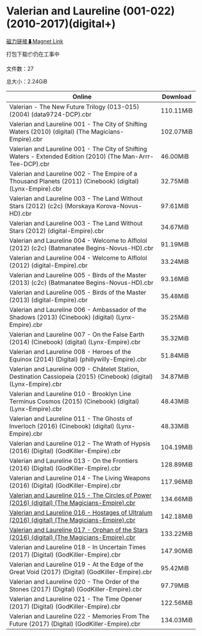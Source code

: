 # Valerian and Laureline (001-022)(2010-2017)(digital+)

[磁力链接⬇Magnet Link](magnet:?xt=urn:btih:78a99abbfc6a8312d5b63f7aee1f4cad7e610dc0&dn=Valerian%20and%20Laureline%20%28001-022%29%282010-2017%29%28digital%2B%29)

打包下载📦仍在工事中

文件数：27

总大小：2.24GiB

Online | Download
--- | ---
Valerian - The New Future Trilogy (013-015) (2004) (data9724-DCP).cbr | 110.11MiB
Valerian and Laureline 001 - The City of Shifting Waters (2010) (digital) (The Magicians-Empire).cbr | 102.07MiB
Valerian and Laureline 001 - The City of Shifting Waters - Extended Edition (2010) (The Man-Arrr-Tee-DCP).cbr | 46.00MiB
Valerian and Laureline 002 - The Empire of a Thousand Planets (2011) (Cinebook) (digital) (Lynx-Empire).cbr | 32.75MiB
Valerian and Laureline 003 - The Land Without Stars (2012) (c2c) (Morskaya Korova-Novus-HD).cbr | 97.61MiB
Valerian and Laureline 003 - The Land Without Stars (2012) (digital-Empire).cbr | 34.67MiB
Valerian and Laureline 004 - Welcome to Alflolol (2012) (c2c) (Batmanatee Begins-Novus-HD).cbr | 91.19MiB
Valerian and Laureline 004 - Welcome to Alflolol (2012) (digital-Empire).cbr | 33.24MiB
Valerian and Laureline 005 - Birds of the Master (2013) (c2c) (Batmanatee Begins-Novus-HD).cbr | 93.16MiB
Valerian and Laureline 005 - Birds of the Master (2013) (digital-Empire).cbr | 35.48MiB
Valerian and Laureline 006 - Ambassador of the Shadows (2013) (Cinebook) (digital) (Lynx-Empire).cbr | 35.25MiB
Valerian and Laureline 007 - On the False Earth (2014) (Cinebook) (digital) (Lynx-Empire).cbr | 35.32MiB
Valerian and Laureline 008 - Heroes of the Equinox (2014) (Digital) (phillywilly-Empire).cbr | 51.84MiB
Valerian and Laureline 009 - Châtelet Station, Destination Cassiopeia (2015) (Cinebook) (digital) (Lynx-Empire).cbr | 34.87MiB
Valerian and Laureline 010 - Brooklyn Line Terminus Cosmos (2015) (Cinebook) (digital) (Lynx-Empire).cbr | 48.43MiB
Valerian and Laureline 011 - The Ghosts of Inverloch (2016) (Cinebook) (digital) (Lynx-Empire).cbr | 48.33MiB
Valerian and Laureline 012 - The Wrath of Hypsis (2016) (Digital) (GodKiller-Empire).cbr | 104.19MiB
Valerian and Laureline 013 - On the Frontiers (2016) (Digital) (GodKiller-Empire).cbr | 128.89MiB
Valerian and Laureline 014 - The Living Weapons (2016) (Digital) (GodKiller-Empire).cbr | 117.96MiB
[Valerian and Laureline 015 - The Circles of Power (2016) (digital) (The Magicians-Empire).cbr](https://github.com/alicewish/markdown/blob/master/comic/Valerian-Laureline-015-Circles-of-Power-2016-digital-Magicians-Empire-cbr.md) | 134.66MiB
[Valerian and Laureline 016 - Hostages of Ultralum (2016) (digital) (The Magicians-Empire).cbr](https://github.com/alicewish/markdown/blob/master/comic/Valerian-Laureline-016-Hostages-of-Ultralum-2016-digital-Magicians-Empire-cbr.md) | 142.18MiB
[Valerian and Laureline 017 - Orphan of the Stars (2016) (digital) (The Magicians-Empire).cbr](https://github.com/alicewish/markdown/blob/master/comic/Valerian-Laureline-017-Orphan-of-Stars-2016-digital-Magicians-Empire-cbr.md) | 133.22MiB
Valerian and Laureline 018 - In Uncertain Times (2017) (Digital) (GodKiller-Empire).cbr | 147.90MiB
Valerian and Laureline 019 - At the Edge of the Great Void (2017) (Digital) (GodKiller-Empire).cbr | 95.42MiB
Valerian and Laureline 020 - The Order of the Stones (2017) (Digital) (GodKiller-Empire).cbr | 97.79MiB
Valerian and Laureline 021 - The Time Opener (2017) (Digital) (GodKiller-Empire).cbr | 122.56MiB
Valerian and Laureline 022 - Memories From The Future (2017) (Digital) (GodKiller-Empire).cbr | 134.03MiB